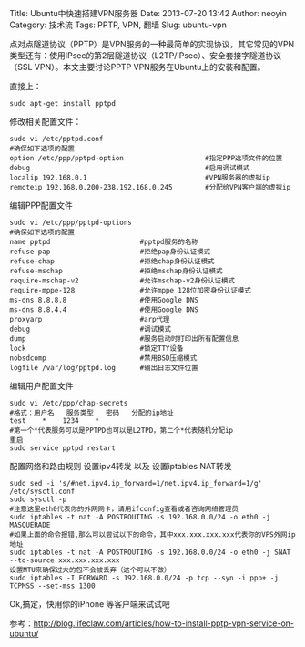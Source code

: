 Title: Ubuntu中快速搭建VPN服务器
Date: 2013-07-20 13:42
Author: neoyin
Category: 技术流
Tags: PPTP, VPN, 翻墙
Slug: ubuntu-vpn

点对点隧道协议（PPTP）是VPN服务的一种最简单的实现协议，其它常见的VPN类型还有：使用IPsec的第2层隧道协议（L2TP/IPsec）、安全套接字隧道协议（SSL
VPN）。本文主要讨论PPTP VPN服务在Ubuntu上的安装和配置。

直接上：

    sudo apt-get install pptpd

修改相关配置文件：

    sudo vi /etc/pptpd.conf
    #确保如下选项的配置
    option /etc/ppp/pptpd-option                    #指定PPP选项文件的位置
    debug                                           #启用调试模式
    localip 192.168.0.1                             #VPN服务器的虚拟ip
    remoteip 192.168.0.200-238,192.168.0.245        #分配给VPN客户端的虚拟ip

编辑PPP配置文件

    sudo vi /etc/ppp/pptpd-options
    #确保如下选项的配置
    name pptpd                      #pptpd服务的名称
    refuse-pap                      #拒绝pap身份认证模式
    refuse-chap                     #拒绝chap身份认证模式
    refuse-mschap                   #拒绝mschap身份认证模式
    require-mschap-v2               #允许mschap-v2身份认证模式
    require-mppe-128                #允许mppe 128位加密身份认证模式
    ms-dns 8.8.8.8                  #使用Google DNS
    ms-dns 8.8.4.4                  #使用Google DNS
    proxyarp                        #arp代理
    debug                           #调试模式
    dump                            #服务启动时打印出所有配置信息
    lock                            #锁定TTY设备
    nobsdcomp                       #禁用BSD压缩模式
    logfile /var/log/pptpd.log      #输出日志文件位置

编辑用户配置文件

    sudo vi /etc/ppp/chap-secrets
    #格式：用户名   服务类型   密码   分配的ip地址
    test    *    1234    *
    #第一个*代表服务可以是PPTPD也可以是L2TPD，第二个*代表随机分配ip
    重启
    sudo service pptpd restart

配置网络和路由规则 设置ipv4转发 以及 设置iptables NAT转发

    sudo sed -i 's/#net.ipv4.ip_forward=1/net.ipv4.ip_forward=1/g' /etc/sysctl.conf
    sudo sysctl -p
    #注意这里eth0代表你的外网网卡，请用ifconfig查看或者咨询网络管理员
    sudo iptables -t nat -A POSTROUTING -s 192.168.0.0/24 -o eth0 -j MASQUERADE
    #如果上面的命令报错,那么可以尝试以下的命令，其中xxx.xxx.xxx.xxx代表你的VPS外网ip地址
    sudo iptables -t nat -A POSTROUTING -s 192.168.0.0/24 -o eth0 -j SNAT --to-source xxx.xxx.xxx.xxx
    设置MTU来确保过大的包不会被丢弃（这个可以不做）
    sudo iptables -I FORWARD -s 192.168.0.0/24 -p tcp --syn -i ppp+ -j TCPMSS --set-mss 1300

Ok,搞定，快用你的iPhone 等客户端来试试吧

参考：http://blog.lifeclaw.com/articles/how-to-install-pptp-vpn-service-on-ubuntu/
